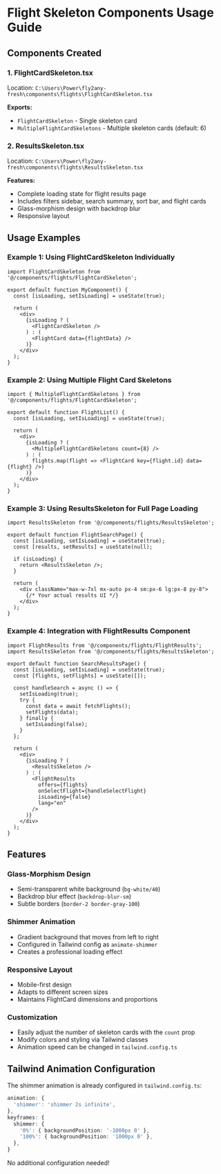 # Flight Skeleton Components Usage Guide

## Components Created

### 1. FlightCardSkeleton.tsx
Location: `C:\Users\Power\fly2any-fresh\components\flights\FlightCardSkeleton.tsx`

**Exports:**
- `FlightCardSkeleton` - Single skeleton card
- `MultipleFlightCardSkeletons` - Multiple skeleton cards (default: 6)

### 2. ResultsSkeleton.tsx
Location: `C:\Users\Power\fly2any-fresh\components\flights\ResultsSkeleton.tsx`

**Features:**
- Complete loading state for flight results page
- Includes filters sidebar, search summary, sort bar, and flight cards
- Glass-morphism design with backdrop blur
- Responsive layout

## Usage Examples

### Example 1: Using FlightCardSkeleton Individually

```tsx
import FlightCardSkeleton from '@/components/flights/FlightCardSkeleton';

export default function MyComponent() {
  const [isLoading, setIsLoading] = useState(true);

  return (
    <div>
      {isLoading ? (
        <FlightCardSkeleton />
      ) : (
        <FlightCard data={flightData} />
      )}
    </div>
  );
}
```

### Example 2: Using Multiple Flight Card Skeletons

```tsx
import { MultipleFlightCardSkeletons } from '@/components/flights/FlightCardSkeleton';

export default function FlightList() {
  const [isLoading, setIsLoading] = useState(true);

  return (
    <div>
      {isLoading ? (
        <MultipleFlightCardSkeletons count={8} />
      ) : (
        flights.map(flight => <FlightCard key={flight.id} data={flight} />)
      )}
    </div>
  );
}
```

### Example 3: Using ResultsSkeleton for Full Page Loading

```tsx
import ResultsSkeleton from '@/components/flights/ResultsSkeleton';

export default function FlightSearchPage() {
  const [isLoading, setIsLoading] = useState(true);
  const [results, setResults] = useState(null);

  if (isLoading) {
    return <ResultsSkeleton />;
  }

  return (
    <div className="max-w-7xl mx-auto px-4 sm:px-6 lg:px-8 py-8">
      {/* Your actual results UI */}
    </div>
  );
}
```

### Example 4: Integration with FlightResults Component

```tsx
import FlightResults from '@/components/flights/FlightResults';
import ResultsSkeleton from '@/components/flights/ResultsSkeleton';

export default function SearchResultsPage() {
  const [isLoading, setIsLoading] = useState(true);
  const [flights, setFlights] = useState([]);

  const handleSearch = async () => {
    setIsLoading(true);
    try {
      const data = await fetchFlights();
      setFlights(data);
    } finally {
      setIsLoading(false);
    }
  };

  return (
    <div>
      {isLoading ? (
        <ResultsSkeleton />
      ) : (
        <FlightResults
          offers={flights}
          onSelectFlight={handleSelectFlight}
          isLoading={false}
          lang="en"
        />
      )}
    </div>
  );
}
```

## Features

### Glass-Morphism Design
- Semi-transparent white background (`bg-white/40`)
- Backdrop blur effect (`backdrop-blur-sm`)
- Subtle borders (`border-2 border-gray-100`)

### Shimmer Animation
- Gradient background that moves from left to right
- Configured in Tailwind config as `animate-shimmer`
- Creates a professional loading effect

### Responsive Layout
- Mobile-first design
- Adapts to different screen sizes
- Maintains FlightCard dimensions and proportions

### Customization
- Easily adjust the number of skeleton cards with the `count` prop
- Modify colors and styling via Tailwind classes
- Animation speed can be changed in `tailwind.config.ts`

## Tailwind Animation Configuration

The shimmer animation is already configured in `tailwind.config.ts`:

```typescript
animation: {
  'shimmer': 'shimmer 2s infinite',
},
keyframes: {
  shimmer: {
    '0%': { backgroundPosition: '-1000px 0' },
    '100%': { backgroundPosition: '1000px 0' },
  },
}
```

No additional configuration needed!
